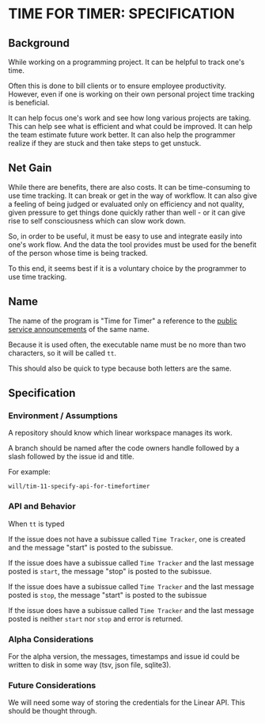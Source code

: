 # TIME FOR TIMER: SPECIFICATION

## Background

While working on a programming project. It can be helpful to track one's time.

Often this is done to bill clients or to ensure employee productivity. However, even if one is working on their own personal project time tracking is beneficial.

It can help focus one's work and see how long various projects are taking. This can help see what is efficient and what could be improved. It can help the team estimate future work better. It can also help the programmer realize if they are stuck and then take steps to get unstuck.

## Net Gain

While there are benefits, there are also costs. It can be time-consuming to use time tracking. It can break or get in the way of workflow. It can also give a feeling of being judged or evaluated only on efficiency and not quality, given pressure to get things done quickly rather than well - or it can give rise to self consciousness which can slow work down.

So, in order to be useful, it must be easy to use and integrate easily into one's work flow. And the data the tool provides must be used for the benefit of the person whose time is being tracked.

To this end, it seems best if it is a voluntary choice by the programmer to use time tracking.

## Name

The name of the program is "Time for Timer" a reference to the [public service announcements](https://en.wikipedia.org/wiki/Time_for_Timer) of the same name.

Because it is used often, the executable name must be no more than two characters, so it will be called `tt`.

This should also be quick to type because both letters are the same.

## Specification

### Environment / Assumptions

A repository should know which linear workspace manages its work.

A branch should be named after the code owners handle followed by a slash followed by the issue id and title.

For example:

    will/tim-11-specify-api-for-timefortimer

### API and Behavior

When `tt` is typed

If the issue does not have a subissue called `Time Tracker`, one is created and the message "start" is posted to the subissue.

If the issue does have a subissue called `Time Tracker` and the last message posted is `start`, the message "stop" is posted to the subissue.

If the issue does have a subissue called `Time Tracker` and the last message posted is `stop`, the message "start" is posted to the subissue

If the issue does have a subissue called `Time Tracker` and the last message posted is neither `start` nor `stop` and error is returned.

### Alpha Considerations

For the alpha version, the messages, timestamps and issue id could be written to disk in some way (tsv, json file, sqlite3).

### Future Considerations

We will need some way of storing the credentials for the Linear API. This should be thought through.
